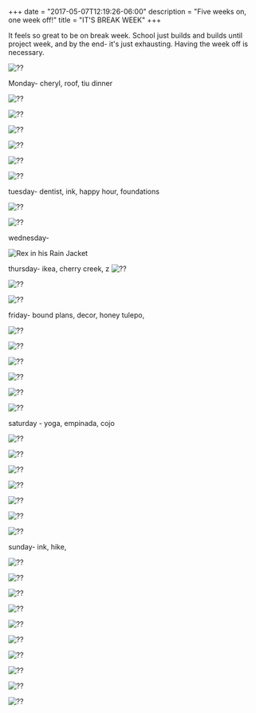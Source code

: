 +++
date = "2017-05-07T12:19:26-06:00"
description = "Five weeks on, one week off!"
title = "IT'S BREAK WEEK"
+++
<!-- +++
+++
categories = ["Denver"]
date = "2017-05-07"
description = "Five weeks on, one week off!"
draft = true
title = "IT'S BREAK WEEK"
featured = "http://assets.mihshhehl.com/2017_05_07-w-rain.jpg"
featuredpath = ""
type = "post"
+++ -->

It feels so great to be on break week. School just builds and builds until project week, and by the end- it's just exhausting. Having the week off is necessary.

![??](http://assets.mihshhehl.com/2017_05_07-breakgoals.png)



Monday- cheryl, roof, tiu dinner

![??](http://assets.mihshhehl.com/2017_05_07-m-gym.jpg)

![??](http://assets.mihshhehl.com/2017_05_07-m-pool.jpg)

![??](http://assets.mihshhehl.com/2017_05_07-m-roof.jpg)

![??](http://assets.mihshhehl.com/2017_05_07-m-tiurice.jpg)

![??](http://assets.mihshhehl.com/2017_05_07-m-walk.jpg)

![??](http://assets.mihshhehl.com/2017_05_07-m-walk2.jpg)


tuesday- dentist, ink, happy hour, foundations

![??](http://assets.mihshhehl.com/2017_05_07-t-found.jpg)

![??](http://assets.mihshhehl.com/2017_05_07-t-ink.jpg)

wednesday-

![Rex  in his Rain Jacket](http://assets.mihshhehl.com/2017_05_07-w-rain.jpg)

thursday- ikea, cherry creek, z
![??](http://assets.mihshhehl.com/2017_05_07-r-commute.jpg)

![??](http://assets.mihshhehl.com/2017_05_07-r-ditry.jpg)

![??](http://assets.mihshhehl.com/2017_05_07-r-zac.jpg)

friday- bound plans, decor, honey tulepo,

![??](http://assets.mihshhehl.com/2017_05_07-f-bound.jpg)

![??](http://assets.mihshhehl.com/2017_05_07-f-decor.jpg)

![??](http://assets.mihshhehl.com/2017_05_07-f-decor2.jpg)

![??](http://assets.mihshhehl.com/2017_05_07-f-gym.jpg)

![??](http://assets.mihshhehl.com/2017_05_07-f-honey.jpg)

![??](http://assets.mihshhehl.com/2017_05_07-f-honey2.jpg)

saturday - yoga, empinada, cojo

![??](http://assets.mihshhehl.com/2017_05_07-s-cojo.jpg)

![??](http://assets.mihshhehl.com/2017_05_07-s-hp.jpg)

![??](http://assets.mihshhehl.com/2017_05_07-s-maria.jpg)

![??](http://assets.mihshhehl.com/2017_05_07-s-yoga1.jpg)

![??](http://assets.mihshhehl.com/2017_05_07-s-yogafood.jpg)

![??](http://assets.mihshhehl.com/2017_05_07-s-yogagroup.jpg)

![??](http://assets.mihshhehl.com/2017_05_07-springsoul.png)

sunday- ink, hike,

![??](http://assets.mihshhehl.com/2017_05_07-u-amwalk.jpg)

![??](http://assets.mihshhehl.com/2017_05_07-u-amwalk2.jpg)

![??](http://assets.mihshhehl.com/2017_05_07-u-amwalk3.jpg)

![??](http://assets.mihshhehl.com/2017_05_07-u-car.jpg)

![??](http://assets.mihshhehl.com/2017_05_07-u-hike.jpg)

![??](http://assets.mihshhehl.com/2017_05_07-u-hike2.jpg)

![??](http://assets.mihshhehl.com/2017_05_07-u-hike3.jpg)

![??](http://assets.mihshhehl.com/2017_05_07-u-hike4.jpg)

![??](http://assets.mihshhehl.com/2017_05_07-u-hike5.jpg)

![??](http://assets.mihshhehl.com/2017_05_07-u-hike6.jpg)
